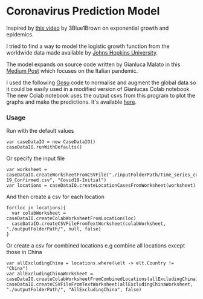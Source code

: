 # Coronavirus Prediction Model

 
Inspired by [this video](https://www.youtube.com/watch?v=Kas0tIxDvrg) by 3Blue1Brown on exponential growth and epidemics.

I tried to find a way to model the logistic growth function from the worldwide data made available by [Johns Hopkins University](https://github.com/CSSEGISandData/COVID-19).

The model expands on source code written by Gianluca Malato in this [Medium Post](https://towardsdatascience.com/covid-19-infection-in-italy-mathematical-models-and-predictions-7784b4d7dd8d) which focuses on the Italian pandemic.

I used the following [Gosu](https://gosu-lang.github.io) code to normalise and augment the global data so it could be easily used in a modified version of Gianlucas Colab notebook.
The new Colab notebook uses the output csvs from this program to plot the graphs and make the predictions.
It's available [here](https://colab.research.google.com/drive/1TQJrZELeDTqdn8KddWpaNRUYg8822MI5).

### Usage

Run with the default values

```
var caseDataIO = new CaseDataIO()
caseDataIO.runWithDefaults()
```
Or specify the input file
```
var worksheet = caseDataIO.createWorksheetFromCSVFile("./inputFolderPath/Time_series_covid-19_Confirmed.csv", "Covid19-Initial")
var locations = caseDataIO.createLocationCasesFromWorksheet(worksheet)
```
And then create a csv for each location
```
for(loc in locations){
  var colabWorksheet = caseDataIO.createColabWorksheetFromLocation(loc)
  caseDataIO.createCSVFileFromTextWorksheet(colabWorksheet, "./outputFolderPath/", null, false)
}
```
Or create a csv for combined locations e.g combine all locations except those in China
```
var allExcludingChina = locations.where(\elt -> elt.Country != "China")
var allExcludingChinaWorksheet = caseDataIO.createColabWorksheetFromCombinedLocations(allExcludingChina)
caseDataIO.createCSVFileFromTextWorksheet(allExcludingChinaWorksheet, "./outputFolderPath/", "AllExcludingChina", false)
```
